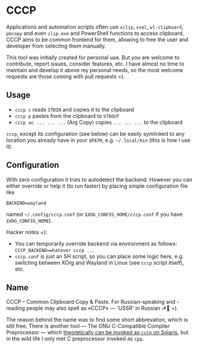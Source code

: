 # CCCP

Applications and automation scripts often use `xclip`, `xsel`, `wl-clipboard`, `pbcopy` and even `clip.exe` and PowerShell functions to access clipboard.
CCCP aims to be common frontend for them, allowing to free the user and developer from selecting them manually.

This tool was initially created for personal use. But you are welcome to contribute, report issues, consider features, etc.
I have almost no time to maintain and develop it above my personal needs, so the most welcome requests are those coming with pull requests =).

## Usage

* `cccp c` reads `STDIN` and copies it to the clipboard
* `cccp p` pastes from the clipboard to `STDOUT`
* `cccp ac ... ... ...` (Arg Copy) copies `... ... ...` to the clipboard

`cccp`, except its configuration (see below) can be easily symlinked to any location you already have in your `$PATH`, e.g. `~/.local/bin` (this is how I use it).

## Configuration

With zero configuration it tries to autodetect the backend. However you can either override or help it (to run faster) by placing simple configuration file like

```
BACKEND=wayland
```

named `~/.config/cccp.conf` (or `$XDG_CONFIG_HOME/cccp.conf` if you have `$XDG_CONFIG_HOME`).

Hacker notes =):

* You can temporarily override backend via environment as follows: `CCCP_BACKEND=whatever cccp ...`
* `cccp.conf` is just an SH script, so you can place some logic here, e.g. switchng between XOrg and Wayland in Linux (see `cccp` script itself), etc.

## Name

CCCP – Common Clipboard Copy &amp; Paste. For Russian-speaking and -reading people may also spell as «СССР» — 'USSR' in Russian ☭🐻 =).

The reason behind the name was to find some short abbrevation, which is still free. There is another tool — The GNU C-Compatible Compiler Preprocessor — which [theoretically can be invoked as `cccp` on Solaris](https://www.opennet.ru/man.shtml?topic=cccp&category=1), but in the wild life I only met C preprocessor invoked as `cpp`.
